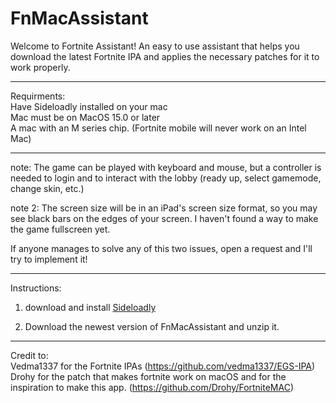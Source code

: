 # FnMacAssistant
Welcome to Fortnite Assistant! An easy to use assistant that helps you download the latest Fortnite IPA and applies the necessary patches for it to work properly.
<hr/>
Requirments: <br/>
Have Sideloadly installed on your mac <br/>
Mac must be on MacOS 15.0 or later <br/>
A mac with an M series chip. (Fortnite mobile will never work on an Intel Mac)

<hr/>

note: The game can be played with keyboard and mouse, but a controller is needed to login and to interact with the lobby (ready up, select gamemode, change skin, etc.) 

note 2: The screen size will be in an iPad's screen size format, so you may see black bars on the edges of your screen. I haven't found a way to make the game fullscreen yet. 

If anyone manages to solve any of this two issues, open a request and I'll try to implement it!
<hr/>
Instructions:

1. download and install [Sideloadly](https://sideloadly.io)

2. Download the newest version of FnMacAssistant and unzip it.

<hr/>

Credit to: <br/>
Vedma1337 for the Fortnite IPAs (https://github.com/vedma1337/EGS-IPA) <br/>
Drohy for the patch that makes fortnite work on macOS and for the inspiration to make this app. (https://github.com/Drohy/FortniteMAC)
